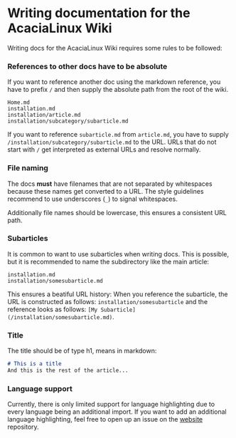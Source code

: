 # Writing documentation for the AcaciaLinux Wiki

Writing docs for the AcaciaLinux Wiki requires some rules to be followed:

### References to other docs have to be absolute

If you want to reference another doc using the markdown reference, you have to prefix `/` and then supply the absolute path from the root of the wiki.
```
Home.md
installation.md
installation/article.md
installation/subcategory/subarticle.md
```
If you want to reference `subarticle.md` from `article.md`, you have to supply `/installation/subcategory/subarticle.md` to the URL. URLs that do not start with `/` get interpreted as external URLs and resolve normally.

### File naming

The docs **must** have filenames that are not separated by whitespaces because these names get converted to a URL. The style guidelines recommend to use underscores (`_`) to signal whitespaces.

Additionally file names should be lowercase, this ensures a consistent URL path.

### Subarticles

It is common to want to use subarticles when writing docs. This is possible, but it is recommended to name the subdirectory like the main article:
```
installation.md
installation/somesubarticle.md
```
This ensures a beatiful URL history: When you reference the subarticle, the URL is constructed as follows: `installation/somesubarticle` and the reference looks as follows: `[My Subarticle](/installation/somesubarticle.md)`.

### Title

The title should be of type h1, means in markdown:
```markdown
# This is a title
And this is the rest of the article...
```

### Language support

Currently, there is only limited support for language highlighting due to every language being an additional import. If you want to add an additional language highlighting, feel free to open up an issue on the [website](https://github.com/AcaciaLinux/website) repository.
